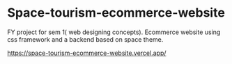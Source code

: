 # Space-tourism-ecommerce-website
FY project for sem 1( web designing concepts). Ecommerce website using css framework and a backend based on space theme.

https://space-tourism-ecommerce-website.vercel.app/
